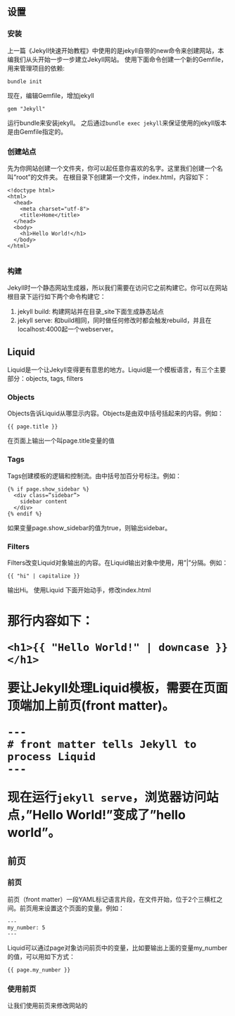 ## 设置
### 安装
上一篇《Jekyll快速开始教程》中使用的是jekyll自带的new命令来创建网站，本编我们从头开始一步一步建立Jekyll网站。
使用下面命令创建一个新的Gemfile，用来管理项目的依赖:
```
bundle init
```

现在，编辑Gemfile，增加jekyll
```
gem "Jekyll"
```

运行bundle来安装jekyll。
之后通过`bundle exec jekyll`来保证使用的jekyll版本是由Gemfile指定的。

### 创建站点
先为你网站创建一个文件夹，你可以起任意你喜欢的名字。这里我们创建一个名叫”root”的文件夹。
在根目录下创建第一个文件，index.html，内容如下：
```
<!doctype html>
<html>
  <head>
    <meta charset="utf-8">
    <title>Home</title>
  </head>
  <body>
    <h1>Hello World!</h1>
  </body>
</html>
```
````
````

### 构建
Jekyll时一个静态网站生成器，所以我们需要在访问它之前构建它。你可以在网站根目录下运行如下两个命令构建它：
1. jekyll build: 构建网站并在目录_site下面生成静态站点
2. jekyll serve: 和build相同，同时做任何修改时都会触发rebuild，并且在localhost:4000起一个webserver。

## Liquid
Liquid是一个让Jekyll变得更有意思的地方。Liquid是一个模板语言，有三个主要部分：objects, tags, filters

### Objects
Objects告诉Liquid从哪显示内容。Objects是由双中括号括起来的内容。例如：
```
{{ page.title }}
```
在页面上输出一个叫page.title变量的值

### Tags
Tags创建模板的逻辑和控制流。由中括号加百分号标注。例如：
```
{% if page.show_sidebar %}
  <div class=”sidebar”>
    sidebar content
  </div>
{% endif %}
```

如果变量page.show_sidebar的值为true，则输出sidebar。

### Filters
Filters改变Liquid对象输出的内容。在Liquid输出对象中使用，用”|”分隔。例如：
```
{{ "hi" | capitalize }}
```
输出Hi。
使用Liquid
下面开始动手，修改index.html <h1>那行内容如下：
```
<h1>{{ "Hello World!" | downcase }}</h1>
```

要让Jekyll处理Liquid模板，需要在页面顶端加上前页(front matter)。
```
---
# front matter tells Jekyll to process Liquid
---
```
现在运行`jekyll serve`，浏览器访问站点，”Hello World!”变成了”hello world”。

## 前页

### 前页

前页（front matter）一段YAML标记语言片段，在文件开始，位于2个三横杠之间。前页用来设置这个页面的变量。例如：
```
---
my_number: 5
---
```

Liquid可以通过page对象访问前页中的变量，比如要输出上面的变量my_number的值，可以用如下方式：
```
{{ page.my_number }}
```

### 使用前页

让我们使用前页来修改网站的<title>。编辑index.html如下：
```
---
title: Home
---
<!doctype html>
<html>
  <head>
    <meta charset="utf-8">
    <title>{{ page.title }}</title>
  </head>
  <body>
    <h1>{{ "Hello World!" | downcase }}</h1>
  </body>
</html>
```

注意，为了能让jekyll处理页面中的Liquid标记，必须要在页面中包含前页。最小的前页片段就是2个三横杠。
```
---
---
```

## 布局

一般一个网站会有很多页面，如果你想修改每个页面的<head>样式，你需要每个页面都去修改。使用布局是更好的选择。布局是包含公共内容的模板。它们在_layouts目录下。

### 创建布局

让我们创建第一个布局_layouts/default.html，内容如下：
```
<!doctype html>
<html>
  <head>
    <meta charset="utf-8">
    <title>{{ page.title }}</title>
  </head>
  <body>
    {{ content }}
  </body>
</html>
```

你会注意到这里的内容几乎和index.html一致。除了两个不同点：没有前页；<body>的内容被{{ content }}代替。content是一个特殊的变量，表示要渲染的页面的内容。
要在index.html中使用这个布局，需要在前页中设置layout变量。布局会将页面的内容包起来，所以index.html只需要如下：
```
---
layout: default
title: Home
---
<h1>{{ "Hello World!" | downcase }}</h1>
```

### about页面
让我们来创建about页面。没有布局前，我们需要复制整个index.html然后对其修改。有了布局之后，并且使用markdown，about.md内容如下：
```
---
layout: default
title: About
---
# About page
This page tells you a little bit about me.
```

现在，访问http://localhost:4000/about.html，可以看到新创建的这个about页面了！
恭喜你，你的网站现在有两个页面了。但是，如何在两个页面之间跳转呢，继续往下看。

## 引用
当前的页面中还没有导航栏。导航栏应该在每个页面中，所以将导航栏放到layout中是一个正确的做法。除了直接放到layout中，引用也是一种方法，本节让我们来学习一下引用。

### 引用的关键字
引用的关键字”include”可以让你在文件中引用_includes目录下的内容。引用对页面中重复出现的代码片段很有用，可以提高可读性。
导航栏的代码可能会变得很复杂，把它放到include中是一个好的做法。

### 使用引用
创建_includes/navigation.html，内容如下：
```
<nav>
  <a href="/">Home</a>
  <a href="/about.html">About</a>
</nav>
```

在_layouts/default.html中使用引用：
```
<!doctype html>
<html>
  <head>
    <meta charset="utf-8">
    <title>{{ page.title }}</title>
  </head>
  <body>
  </body>
</html>
```
现在，访问http://localhost:4000，可以在两个页面之间切换。

### 高亮当前页面
更近一步，让我们丰富导航栏的表现，高亮当前所在的页面。
navigation.html需要知道当前页面的URL，以便根据URL变换样式。Jekyll提供page.url来获取当前页面的URL。
使用page.url，检查当前url和当前页面是否匹配，如果匹配采用红色样式：
```
<nav>
  <a href="/" {% if page.url == "/" %}style="color: red;"{% endif %}>
    Home
  </a>
  <a href="/about.html" {% if page.url == "/about.html" %}style="color: red;"{% endif %}>
    About
  </a>
</nav>
```
现在，访问http://localhost:4000，可以看到导航栏的当前页面是红色。

## 数据文件

Jekyll支持从_data目录下的YAML、JSON、CSV文件中加载数据。数据文件是一个很好的分离内容和代码的方式，从而使得网站更易维护。
本节中，你将会在一个数据文件中存储导航的内容，然后在导航代码片段中访问这个数据文件。

### 使用数据文件
YAML是Ruby生态中一种常用的数据格式。创建_data/navigation.yml，内容如下：
```
- name: Home
  link: /
- name: About
  link: /about.html
```
Jekyll使你可以通过site.data.navigation变量访问这些数据。相对于上一节直接在_includes/navigation.html编写每个链接，可以通过迭代数据的方式：
```
<nav>
  {% for item in site.data.navigation %}
    <a href="{{ item.link }}" {% if page.url == item.link %}style="color: red;"{% endif %}>
      {{ item.name }}
    </a>
  {% endfor %}
</nav>
```

现在，访问localhost:4000，输出内容和上一节完全一样。但是优点是以后可以很方便增加导航栏内容，只需要修改数据文件，不需要修改html内容。

## 资产文件

在Jekyll中使用CSS JS images等资产文件非常直接，将它们放到网站目录下即可。通常用一下目录结构放置资产文件
```
.
├── assets
│   ├── css
│   ├── images
│   └── js
...
```

### SASS
直接在_includes/navigation.html中使用样式不是一种好的做法，让我们将样式用class代替：
```
<nav>
  {% for item in site.data.navigation %}
    <a href="{{ item.link }}" {% if page.url == item.link %}class="current"{% endif %}>{{ item.name }}</a>
  {% endfor %}
</nav>
```
你可以用标准的CSS文件来定义样式，这里我们将更进一步，使用Sass。Sass是一种CSS扩展语言，更详细介绍可访问sass-lang.com。Jekyll支持Sass。
首先创建一个Sass文件assets/css/styles.scss，内容如下：
```
---
---
@import "main";
```
空的前页标记表示此文件需要Jekyll处理。@import“main”表示在sass目录下寻找mian.sass（默认sass目录是_sass）。
创建Sass文件_sass/main.scss，内容如下：
```
.current {
  color: green;
}
```
在布局中引用刚定义的样式。编辑_layouts/default.html，修改<head>，修改后如下：
```
<!doctype html>
<html>
  <head>
    <meta charset="utf-8">
    <title>{{ page.title }}</title>
    <link rel="stylesheet" href="/assets/css/styles.css">
  </head>
  <body>
  </body>
</html>
```
这里的styles.css有Jekyll根据styles.sass生成。
现在，访问localhost:4000，查看结果。

## 博客

你可能好奇没有数据库怎么建立一个博客网站。实际上，在Jekyll风格中，博客只由文本文件驱动。

### 文章

博客文章在_posts目录下。文章的标题有特殊格式：日期，标题，文件名扩展。
创建你的第一篇文章_posts/2018-08-20-bananas.md，内容如下：
```
---
layout: post
author: jill
---
A banana is an edible fruit – botanically a berry – produced by several kinds
of large herbaceous flowering plants in the genus Musa.

In some countries, bananas used for cooking may be called "plantains",
distinguishing them from dessert bananas. The fruit is variable in size, color,
and firmness, but is usually elongated and curved, with soft flesh rich in
starch covered with a rind, which may be green, yellow, red, purple, or brown
when ripe.
```

### 布局

post布局还不存在，创建_layouts/post.html内容如下：
```
---
layout: default
---
<h1>{{ page.title }}</h1>
<p>{{ page.date | date_to_string }} - {{ page.author }}</p>

{{ content }}
```

这是一个布局继承的例子。post布局输出自定义的内容，然后这些内容由default布局包围。

### 列举文章
现在还没入口访问文章，通常博客网站有一个页面列举所有的文章。
Jekyll用site.posts表示所有的文章。
在根目录下创建blog.html，内容如下：
```
---
layout: default
title: Blog
---
<h1>Latest Posts</h1>

<ul>
  {% for post in site.posts %}
    <li>
      <h2><a href="{{ post.url }}">{{ post.title }}</a></h2>
      {{ post.excerpt }}
    </li>
  {% endfor %}
</ul>
```
说明：<br/>
`post.url`: 由Jekyll自动设置为文章的生成路径
`post.title`: 由文件名提取
`post.excerpt`: 默认是文章的第一段，excerpt本事是摘录的意思
在导航栏中增加博客页面，编辑_data/navigation.yml内容如下：
```
- name: Home
  link: /
- name: About
  link: /about.html
- name: Blog
  link: /blog.html
```

### 更多文章
一个博客只有一篇文章是无趣的，让我们在创建两篇文章。
_posts/2018-08-21-apples.md:
```
---
layout: post
author: jill
---
An apple is a sweet, edible fruit produced by an apple tree.

Apple trees are cultivated worldwide, and are the most widely grown species in
the genus Malus. The tree originated in Central Asia, where its wild ancestor,
Malus sieversii, is still found today. Apples have been grown for thousands of
years in Asia and Europe, and were brought to North America by European
colonists.
```

_posts/2018-08-22-kiwifruit.md:
```
---
layout: post
author: ted
---
Kiwifruit (often abbreviated as kiwi), or Chinese gooseberry is the edible
berry of several species of woody vines in the genus Actinidia.

The most common cultivar group of kiwifruit is oval, about the size of a large
hen's egg (5–8 cm (2.0–3.1 in) in length and 4.5–5.5 cm (1.8–2.2 in) in
diameter). It has a fibrous, dull greenish-brown skin and bright green or
golden flesh with rows of tiny, black, edible seeds. The fruit has a soft
texture, with a sweet and unique flavor.
```

现在，访问localhost:4000, 可以访问每篇文章了。下一节，我们为每个作者创建一个页面。

## 集合
让我们给每一个作者一个包含简介和文章的页面。这就要用到集合，集合和文章类似，但是集合不需要按照日期分组。

### 配置
你需要告诉Jekyll如何设置集合，通过_config.yml（默认在根目录）配置。
在根目录下创建_config.yml，内容如下：
```
collections:
  authors:
```

### 添加作者
文档-集合的各个元素位于_*collection_name*目录下，本例中，位于_authors目录下。
对每一个作者创建一个文档：
_authors/jill.md:
```
---
short_name: jill
name: Jill Smith
position: Chief Editor
---
Jill is an avid fruit grower based in the south of France.
```

_authors/ted.md:
```
---
short_name: ted
name: Ted Doe
position: Writer
---
Ted has been eating fruit since he was baby.
```

### 人物页面
让我们添加一个列出所有作者的页面，可以通过site.authors访问集合。
创建staff.html，然后遍历site.authors来输出所有的作者：
```
---
layout: default
title: Staff
---
<h1>Staff</h1>

<ul>
  {% for author in site.authors %}
    <li>
      <h2>{{ author.name }}</h2>
      <h3>{{ author.position }}</h3>
      <p>{{ author.content | markdownify }}</p>
    </li>
  {% endfor %}
</ul>
```
因为author.content是markdown格式，所以需要markdownify转义成html。当用{{ content }}来输出内容时，对markdown的转义是自动的。
修改导航栏，添加人物页面，_data/navigation.yml：
```
- name: Home
  link: /
- name: About
  link: /about.html
- name: Blog
  link: /blog.html
- name: Staff
  link: /staff.html
```

### 输出页面
默认地，集合不会为每个文档输出页面。这里我们想为每个作者生成一个页面，让我们调整下集合的配置。
修改_config.yml如下：
```
collections:
  authors:
    output: true
```

可以通过author.url链接到输出的页面。在staff.html中添加链接，修改<h2>标签内容如下：
```
<h2><a href="{{ author.url }}">{{ author.name }}</a></h2>
```

像文章页面布局一样，需要为作者页面创建布局。_layouts/author.html：
```
---
layout: default
---
<h1>{{ page.name }}</h1>
<h2>{{ page.position }}</h2>

{{ content }}
```

### 前页默认设置
现在需要为每个作者页面配置author布局，可以像posts一样修改_author下的每个文件添加布局。
我们真正想要的是文章自动使用文章的布局，作者自动使用作者的布局，其它的使用default布局。
在_config.yml添加默认布局设置：
```
collections:
  authors:
    output: true

defaults:
  - scope:
      path: ""
      type: "authors"
    values:
      layout: "author"
  - scope:
      path: ""
      type: "posts"
    values:
      layout: "post"
  - scope:
      path: ""
    values:
      layout: "default"
```
现在，你可以移除所有页面的前页中移除掉布局设置。

### 列举作者文章
让我们在作者页面中列举出作者的所有文章。通过匹配作者的short_name和文章的author来完成。根据文章的作者过滤出文章列表，然后遍历这个列表输出作者的所有文章。
修改_layouts/author.html如下：
```
---
layout: default
---
<h1>{{ page.name }}</h1>
<h2>{{ page.position }}</h2>

{{ content }}

<h2>Posts</h2>
<ul>
  {% assign filtered_posts = site.posts | where: 'author', page.short_name %}
  {% for post in filtered_posts %}
    <li><a href="{{ post.url }}">{{ post.title }}</a></li>
  {% endfor %}
</ul>
```

### 链接到作者页面
现在每个作者都有了一个页面，让我们给文章中的作者添加链接指向作者页面。
修改_layouts/post.html，内容如下：
```
---
layout: default
---
<h1>{{ page.title }}</h1>

<p>
  {{ page.date | date_to_string }}
  {% assign author = site.authors | where: 'short_name', page.author | first %}
  {% if author %}
    - <a href="{{ author.url }}">{{ author.name }}</a>
  {% endif %}
</p>

{{ content }}
```

现在，访问localhost:4000，查看结果是不是符合预期。

## 部署
最后一节是部署。

### 插件
Jekyll插件可以让你创建定制生成的内容。有三个几乎所有Jekyll网站都会用到的官方插件。
1. jekyll-sitemap
2. jekyll-feed 为你的博客创建RSS feed
3. jekyll-seo-tag 
要使用这些插件，首先需要将它们添加到Gemfile中。如果将它们放到jekyll-plugins组中，它们将被Jekyll依赖。
```
source 'https://rubygems.org'

gem 'jekyll'

group :jekyll_plugins do
  gem 'jekyll-sitemap'
  gem 'jekyll-feed'
  gem 'jekyll-seo-tag'
end
```
然后在_config.yml中添加如下行：
```
plugins:
  - jekyll-feed
  - jekyll-sitemap
  - jekyll-seo-tag
```
通过`bundle update`命令安装这些插件。

需要在_layouts/default.html添加tag来使用jekyll-feed和jekyll-seo-tag：
```
<!doctype html>
<html>
  <head>
    <meta charset="utf-8">
    <title>{{ page.title }}</title>
    <link rel="stylesheet" href="/assets/css/styles.css">
    {% feed_meta %}
    {% seo %}
  </head>
  <body>
  </body>
</html>
```

### 环境
可以通过JEKYLL_ENV环境变量来指定环境类型，默认JEKYLL_ENV=development。可以通过jekyll.enviroment来获取环境类型。于是，可以通过下面代码，只在生产环境使用分析脚本：
```
{% if jekyll.environment == "production" %}
  <script src="my-analytics-script.js"></script>
{% endif %}
```

### 部署
最简单的部署方法就是执行构建命令：
```
JEKYLL_ENV=production bundle exec jekyll build
```
然后将生成的_site目录复制到你的服务器中。
更好的方法是通过持续继承或三方服务来自动化部署。后面会有一篇教程，介绍在Github Pages中使用Jekyll。



